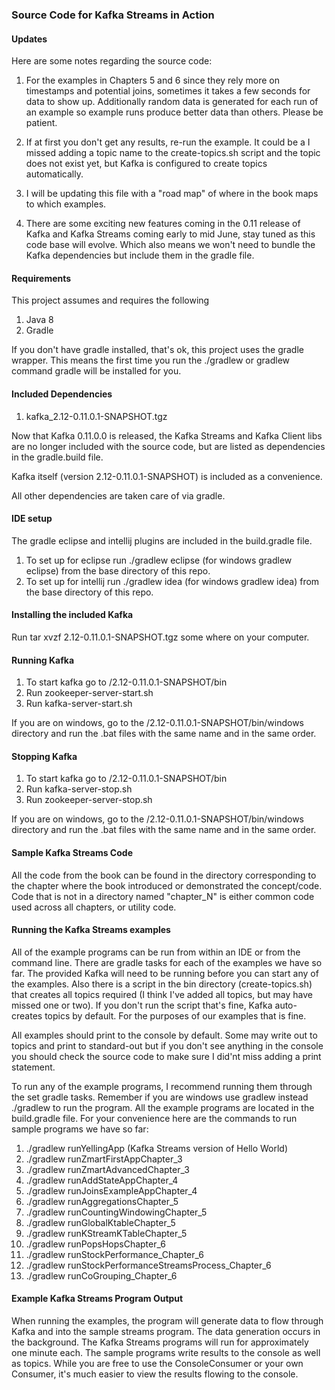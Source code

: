 ### Source Code for Kafka Streams in Action


#### Updates

Here are some notes regarding the source code:

1. For the examples in Chapters 5 and 6 since they rely more on timestamps and potential joins, sometimes it takes a few seconds for
data to show up.  Additionally random data is generated for each run of an example
so example runs produce better data than others.  Please be patient.

2. If at first you don't get any results, re-run the example.  It could be a I missed adding a topic name to the create-topics.sh script and the topic does not
exist yet, but Kafka is configured to create topics automatically.

3. I will be updating this file with a "road map" of where in the book maps to
which examples.

4. There are some exciting new features coming in the 0.11 release of Kafka and Kafka Streams coming early to mid June, stay tuned
as this code base will evolve.  Which also means we won't need to bundle the Kafka dependencies but include them in the gradle file.



#### Requirements
This project assumes and requires the following

1. Java 8
2. Gradle

If you don't have gradle installed, that's ok, this project uses the gradle wrapper.  This means
the first time you run the ./gradlew or gradlew command gradle will be installed for you.

#### Included Dependencies

1. kafka_2.12-0.11.0.1-SNAPSHOT.tgz

Now that Kafka 0.11.0.0 is released, the Kafka Streams and Kafka Client libs are no longer
included with the source code, but are listed as dependencies in the gradle.build file. 

Kafka itself (version 2.12-0.11.0.1-SNAPSHOT) is included as a convenience. 

All other dependencies are taken care of via gradle.
 
#### IDE setup
The gradle eclipse and intellij plugins are included in the build.gradle file.
 
1. To set up for eclipse run  ./gradlew eclipse (for windows gradlew eclipse) from the base directory of this repo.
2. To set up for intellij run ./gradlew idea (for windows gradlew idea) from the base directory of this repo.

#### Installing the included Kafka
Run tar xvzf  2.12-0.11.0.1-SNAPSHOT.tgz some where on your computer.

#### Running Kafka
1. To start kafka go to <install dir>/2.12-0.11.0.1-SNAPSHOT/bin
2. Run zookeeper-server-start.sh
3. Run kafka-server-start.sh

If you are on windows, go to the <install dir>/2.12-0.11.0.1-SNAPSHOT/bin/windows directory
and run the .bat files with the same name and in the same order.
 
#### Stopping Kafka
1. To start kafka go to <install dir>/2.12-0.11.0.1-SNAPSHOT/bin
2. Run kafka-server-stop.sh
3. Run zookeeper-server-stop.sh

If you are on windows, go to the <install dir>/2.12-0.11.0.1-SNAPSHOT/bin/windows directory
and run the .bat files with the same name and in the same order.

#### Sample Kafka Streams Code
All the code from the book can be found in the directory corresponding to the chapter where
the book introduced or demonstrated the concept/code.  Code that is not in a directory named "chapter_N" is either
common code used across all chapters, or utility code.
 
#### Running the Kafka Streams examples
 
All of the example programs can be run from within an IDE or from the command line.  There are gradle
tasks for each of the examples we have so far.  The provided Kafka will need to be running before
you can start any of the examples.  Also there is a script in the bin directory (create-topics.sh) that creates all topics
required (I think I've added all topics, but may have missed one or two).  If you don't run the script that's fine, Kafka auto-creates topics by default.  For the purposes
of our examples that is fine.

All examples should print to the console by default.  Some may write out to topics and print to standard-out
but if you don't see anything in the console you should check the source code to make sure
I did'nt miss adding a print statement.

To run any of the example programs, I recommend running them through the set gradle tasks.  Remember if you are
windows use gradlew instead  ./gradlew to run the program.  All the 
example programs are located in the build.gradle file.  For your convenience here are the commands to run sample programs
we have so far:

1. ./gradlew runYellingApp (Kafka Streams version of Hello World)
2. ./gradlew runZmartFirstAppChapter_3
3. ./gradlew runZmartAdvancedChapter_3
4. ./gradlew runAddStateAppChapter_4
5. ./gradlew runJoinsExampleAppChapter_4
6. ./gradlew runAggregationsChapter_5
7. ./gradlew runCountingWindowingChapter_5
8. ./gradlew runGlobalKtableChapter_5
9. ./gradlew runKStreamKTableChapter_5
10. ./gradlew runPopsHopsChapter_6
11. ./gradlew runStockPerformance_Chapter_6
12. ./gradlew runStockPerformanceStreamsProcess_Chapter_6
13. ./gradlew runCoGrouping_Chapter_6

#### Example Kafka Streams Program Output
When running the examples, the program will generate data to flow through Kafka and into the sample
streams program.  The data generation occurs in the background.  The Kafka Streams programs will run for 
approximately one minute each.  The sample programs write results to the console as well as topics.  While you
are free to use the ConsoleConsumer or your own Consumer, it's much easier to view the results flowing to the console.